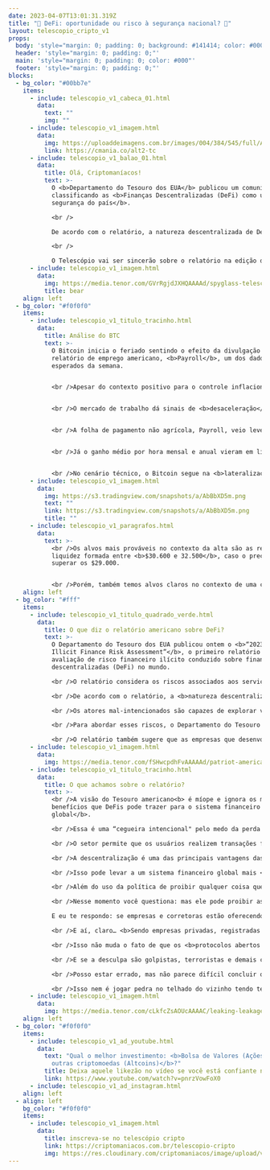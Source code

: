```yaml
---
date: 2023-04-07T13:01:31.319Z
title: "🤑 DeFi: oportunidade ou risco à segurança nacional? 🤑"
layout: telescopio_cripto_v1
props:
  body: 'style="margin: 0; padding: 0; background: #141414; color: #000"'
  header: 'style="margin: 0; padding: 0;"'
  main: 'style="margin: 0; padding: 0; color: #000"'
  footer: 'style="margin: 0; padding: 0;"'
blocks:
  - bg_color: "#00bb7e"
    items:
      - include: telescopio_v1_cabeca_01.html
        data:
          text: ""
          img: ""
      - include: telescopio_v1_imagem.html
        data:
          img: https://uploaddeimagens.com.br/images/004/384/545/full/Altseason_Newsletter_final.png?1678449695
          link: https://cmania.co/alt2-tc
      - include: telescopio_v1_balao_01.html
        data:
          title: Olá, Criptomaníacos!
          text: >-
            O <b>Departamento do Tesouro dos EUA</b> publicou um comunicado
            classificando as <b>Finanças Descentralizadas (DeFi) como um risco à
            segurança do país</b>. 

            <br />

            De acordo com o relatório, a natureza descentralizada de DeFi pode permitir que criminosos <b>lavem dinheiro, financiem o terrorismo, evitem sanções internacionais e realizem outras atividades ilícitas</b> sem serem detectados.

            <br />

            O Telescópio vai ser sincerão sobre o relatório na edição de hoje!
      - include: telescopio_v1_imagem.html
        data:
          img: https://media.tenor.com/GVrRgjdJXHQAAAAd/spyglass-telescope.gif
          title: bear
    align: left
  - bg_color: "#f0f0f0"
    items:
      - include: telescopio_v1_titulo_tracinho.html
        data:
          title: Análise do BTC
          text: >-
            O Bitcoin inicia o feriado sentindo o efeito da divulgação do
            relatório de emprego americano, <b>Payroll</b>, um dos dados mais
            esperados da semana. 


            <br />Apesar do contexto positivo para o controle inflacionário, o relatório causa <b>temores</b> nos investidores sobre o impacto de uma <b>recessão</b>. 


            <br />O mercado de trabalho dá sinais de <b>desaceleração</b> em todos os dados da semana, <b>Jolts e ADP</b>, na comparação com os últimos meses. Porém, isso ainda é pouco para o controle inflacionário.


            <br />A folha de pagamento não agrícola, Payroll, veio levemente abaixo da expectativa. Era esperado a 239k, veio 236k. A taxa de desemprego veio levemente abaixo da expectativa, sendo que o esperado era 3.6%, e veio 3.5%. 


            <br />Já o ganho médio por hora mensal e anual vieram em linha com a expectativa de <b>4.3%</b>.


            <br />No cenário técnico, o Bitcoin segue na <b>lateralização</b> enquanto os investidores esperam pela confirmação da direção do preço com um rompimento do suporte ou da resistência, sinalizados no gráfico com as linhas rosas.
      - include: telescopio_v1_imagem.html
        data:
          img: https://s3.tradingview.com/snapshots/a/AbBbXD5m.png
          text: ""
          link: https://s3.tradingview.com/snapshots/a/AbBbXD5m.png
          title: ""
      - include: telescopio_v1_paragrafos.html
        data:
          text: >-
            <br />Os alvos mais prováveis no contexto da alta são as regiões de
            liquidez formada entre <b>$30.600 e 32.500</b>, caso o preço consiga
            superar os $29.000. 


            <br />Porém, também temos alvos claros no contexto de uma correção que poderia levar o Bitcoin de volta para o <b>$25.000, $24.000</b>, se confirmar o rompimento do suporte da lateralização, <b>$26.500</b>.
    align: left
  - bg_color: "#fff"
    items:
      - include: telescopio_v1_titulo_quadrado_verde.html
        data:
          title: O que diz o relatório americano sobre DeFi?
          text: >-
            O Departamento do Tesouro dos EUA publicou ontem o <b>“2023 DeFi
            Illicit Finance Risk Assessment”</b>, o primeiro relatório de
            avaliação de risco financeiro ilícito conduzido sobre finanças
            descentralizadas (DeFi) no mundo. 

            <br />O relatório considera os riscos associados aos serviços DeFi e sugere medidas para mitigar esses riscos, chegando a classificar as finanças descentralizadas como um <b>risco à segurança nacional</b>. 

            <br />De acordo com o relatório, a <b>natureza descentralizada</b> de DeFi pode permitir que criminosos lavem dinheiro, financiem o terrorismo, evitem sanções internacionais e realizem outras atividades ilícitas sem serem detectados.

            <br />Os atores mal-intencionados são capazes de explorar vulnerabilidades em serviços DeFi porque <b>muitos desses serviços não implementam políticas relacionadas ao combate à lavagem de dinheiro e ao financiamento do terrorismo (AML/CFT)</b>, apesar de serem obrigados a fazê-lo.

            <br />Para abordar esses riscos, o Departamento do Tesouro dos EUA sugere que as autoridades reguladoras considerem a <b>aplicação de regulamentações</b> existentes às atividades DeFi, incluindo leis de lavagem de dinheiro e regulamentações financeiras. 

            <br />O relatório também sugere que as empresas que desenvolvem protocolos de finanças descentralizadas implementem <b>medidas de segurança</b> para proteger seus usuários de ataques cibernéticos.
      - include: telescopio_v1_imagem.html
        data:
          img: https://media.tenor.com/fSHwcpdhFvAAAAAd/patriot-american-flag.gif
      - include: telescopio_v1_titulo_tracinho.html
        data:
          title: O que achamos sobre o relatório?
          text: >-
            <br />A visão do Tesouro americano<b> é míope e ignora os muitos
            benefícios que DeFis pode trazer para o sistema financeiro
            global</b>.

            <br />Essa é uma “cegueira intencional" pelo medo da perda de poder.

            <br />O setor permite que os usuários realizem transações financeiras diretamente entre si, <b>sem a necessidade de intermediários</b> como bancos ou outras instituições financeiras, <b>ou mesmo controle do governo</b>.

            <br />A descentralização é uma das principais vantagens das DeFis. Ela <b>permite que os usuários tenham mais controle</b> sobre seus próprios ativos e transações financeiras. 

            <br />Isso pode levar a um sistema financeiro global mais <b>justo e acessível</b>, onde todos têm acesso aos mesmos serviços e <b>oportunidades</b>. O problema é que o governo não quer isso…

            <br />Além do uso da política de proibir qualquer coisa que dá liberdade aos cidadãos, há um grande erro de conceito que o Tesouro dos EUA esqueceu: <b>ele não pode regular algo que é descentralizado</b>.

            <br />Nesse momento você questiona: mas ele pode proibir as empresas e corretoras que oferecem esse tipo de serviço. 

            E eu te respondo: se empresas e corretoras estão oferecendo serviços assim, são os chamados <b>CeDeFi</b>, versão centralizada das DeFis. 

            <br />E aí, claro… <b>Sendo empresas privadas, registradas e sob as leis da jurisdição americana, serão regulamentadas como o governo decidir.</b>

            <br />Isso não muda o fato de que os <b>protocolos abertos de DeFi não poderão ser parados</b>. Enquanto houver no mundo pessoas interessadas em correr nodes de blockchains em suas máquinas, nenhum país vai conseguir dominar ou eliminar a tecnologia.

            <br />E se a desculpa são golpistas, terroristas e demais criminosos usando cripto, penso eu que o governo poderia <b>primeiro se preocupar em uma infinidade de golpes e financiamentos ilícitos que ocorrem com o dólar</b>. Somente nisso já existe uma tonelada de serviço a ser feito e décadas e décadas de problemas para se resolver.

            <br />Posso estar errado, mas não parece difícil concluir que é <b>o dólar que foi usado majoritariamente na maior parte das transações de tráfico de drogas do mundo, no financiamento de guerras e ações que o estado diz querer combater</b>.

            <br />Isso nem é jogar pedra no telhado do vizinho tendo teto de vidro… O teto americano já está despedaçado. Não seria melhor apenas tentar arrumar a sua própria casa?
      - include: telescopio_v1_imagem.html
        data:
          img: https://media.tenor.com/cLkfcZsAOUcAAAAC/leaking-leakage.gif
    align: left
  - bg_color: "#f0f0f0"
    items:
      - include: telescopio_v1_ad_youtube.html
        data:
          text: "Qual o melhor investimento: <b>Bolsa de Valores (Ações), Bitcoin (BTC) ou
            outras criptomoedas (Altcoins)</b>?"
          title: Deixa aquele likezão no vídeo se você está confiante no BTC!
          link: https://www.youtube.com/watch?v=pnrzVowFoX0
      - include: telescopio_v1_ad_instagram.html
    align: left
  - align: left
    bg_color: "#f0f0f0"
    items:
      - include: telescopio_v1_imagem.html
        data:
          title: inscreva-se no telescópio cripto
          link: https://criptomaniacos.com.br/telescopio-cripto
          img: https://res.cloudinary.com/criptomaniacos/image/upload/v1662133224/telescopio/inscreva-se-telescopio.png
---
```

